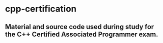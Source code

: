 # cpp-certification

## Material and source code used during study for the C++ Certified Associated Programmer exam.
